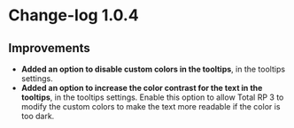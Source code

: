 # Change-log 1.0.4

## Improvements

* **Added an option to disable custom colors in the tooltips**, in the tooltips settings.
* **Added an option to increase the color contrast for the text in the tooltips**, in the tooltips settings. Enable this option to allow Total RP 3 to modify the custom colors to make the text more readable if the color is too dark.